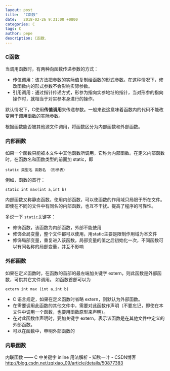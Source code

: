 ```yaml
---
layout: post
title:  "C函数"
date:   2018-02-26 9:31:00 +0800
categories: C
tags: C
author: pepe
description: C函数.
---
```


### **C函数**

当调用函数时，有两种向函数传递参数的方式：

* 传值调用：该方法把参数的实际值复制给函数的形式参数。在这种情况下，修改函数内的形式参数不会影响实际参数。
* 引用调用：通过指针传递方式，形参为指向实参地址的指针，当对形参的指向操作时，就相当于对实参本身进行的操作。

默认情况下，C使用**传值调用**来传递参数。一般来说这意味着函数内的代码不能改变用于调用函数的实际参数。


根据函数能否被其他源文件调用，将函数区分为内部函数和外部函数。
### **内部函数**

如果一个函数只能被本文件中其他函数所调用，它称为内部函数。在定义内部函数时，在函数名和函数类型的前面加 static，即
```
static 类型名 函数名 （形参表）
```
例如，函数的首行：
```
static int max(int a,int b)
```
内部函数又称静态函数。使用内部函数，可以使函数的作用域只局限于所在文件。即使在不同的文件中有同名的内部函数，也互不干扰。提高了程序的可靠性。

多说一下 `static`关键字：

* 修饰函数，该函数为内部函数，外部不能使用
* 修饰全局变量，整个文件都可以使用，用static主要是限制作用域为本文件
* 修饰局部变量，重复进入该函数，局部变量的值之后初始化一次，不同函数可以有同名称的局部变量，并互不影响

### **外部函数**

如果在定义函数时，在函数的首部的最左端加关键字 extern，则此函数是外部函数，可供其它文件调用。
如函数首部可以为
```
extern int max (int a,int b)
```

* C 语言规定，如果在定义函数时省略 extern，则默认为外部函数。
* 在需要调用此函数的其他文件中，需要对此函数作声明（不要忘记，即使在本文件中调用一个函数，也要用函数原型来声明）。
* 在对此函数作声明时，要加关键字 extern，表示该函数是在其他文件中定义的外部函数。
* 可以在函数中，申明外部函数的

### **内联函数**

内联函数 —— C 中关键字 inline 用法解析 - 知秋一叶 - CSDN博客
http://blog.csdn.net/zqixiao_09/article/details/50877383




